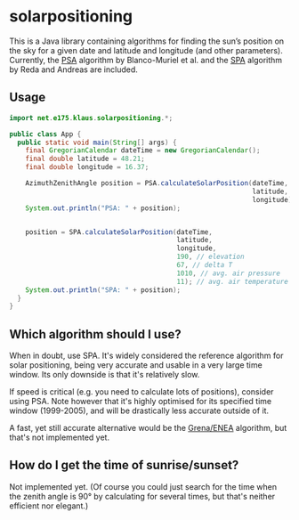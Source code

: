 solarpositioning
================

This is a Java library containing algorithms for finding the sun’s position on the sky for a given date and latitude and longitude (and other parameters). Currently, the <a href="http://dx.doi.org/10.1016/S0038-092X(00)00156-0">PSA</a> algorithm by Blanco-Muriel et al. and the [SPA](http://dx.doi.org/10.1016/j.solener.2003.12.003) algorithm by Reda and Andreas are included.

Usage
-----

```java
import net.e175.klaus.solarpositioning.*;

public class App {
  public static void main(String[] args) {
    final GregorianCalendar dateTime = new GregorianCalendar();
    final double latitude = 48.21;
    final double longitude = 16.37;

    AzimuthZenithAngle position = PSA.calculateSolarPosition(dateTime,
                                                             latitude,
                                                             longitude);
    System.out.println("PSA: " + position);


    position = SPA.calculateSolarPosition(dateTime,
                                          latitude,
                                          longitude,
                                          190, // elevation
                                          67, // delta T
                                          1010, // avg. air pressure
                                          11); // avg. air temperature
    System.out.println("SPA: " + position);
  }
}
```

Which algorithm should I use?
-----------------------------

When in doubt, use SPA. It's widely considered the reference algorithm for solar positioning, being very accurate and usable in a very large time window. Its only downside is that it's relatively slow.

If speed is critical (e.g. you need to calculate lots of positions), consider using PSA. Note however that it's highly optimised for its specified time window (1999-2005), and will be drastically less accurate outside of it.

A fast, yet still accurate alternative would be the [Grena/ENEA](http://dx.doi.org/10.1016/j.solener.2012.01.024) algorithm, but that's not implemented yet.

How do I get the time of sunrise/sunset?
----------------------------------------

Not implemented yet. (Of course you could just search for the time when the zenith angle is 90° by calculating for several times, but that's neither efficient nor elegant.)
